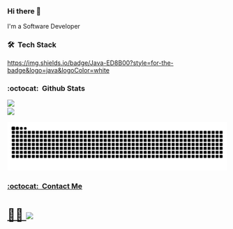 ### Hi there 👋

I'm a Software Developer 

### 🛠 &nbsp;Tech Stack
https://img.shields.io/badge/Java-ED8B00?style=for-the-badge&logo=java&logoColor=white


### :octocat: &nbsp;Github Stats

<div>
  <a href="https://github.com/IzzyGoal">
  <img max-width: 100% src="https://github-readme-stats.vercel.app/api?username=IzzyGoal&show_icons=true&theme=dracula&include_all_commits=true&count_private=true"/>
    </br>
  <img max-width: 100% src="https://github-readme-stats.vercel.app/api/top-langs/?username=IzzyGoal&&layout=compact&hide=shell&theme=dracula"/>
</div>
  
 ![Snake animation](https://github.com/wallanpsantos/wallanpsantos/blob/output/github-contribution-grid-snake.svg)
  
### :octocat: &nbsp;Contact Me
# 🤝🏻  <a href="https://www.linkedin.com/in/gabriel-silva-lima-0a2b7a188/" target="_blank"><img src="https://img.shields.io/badge/-LinkedIn-%230077B5?style=for-the-badge&logo=linkedin&logoColor=white" target="_blank"></a> 
